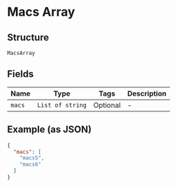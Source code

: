 
# Macs Array

## Structure

`MacsArray`

## Fields

| Name | Type | Tags | Description |
|  --- | --- | --- | --- |
| `macs` | `List of string` | Optional | - |

## Example (as JSON)

```json
{
  "macs": [
    "macs5",
    "macs6"
  ]
}
```

